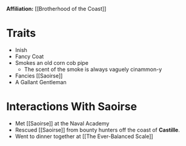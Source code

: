 **Affiliation:** [[Brotherhood of the Coast]]
# Traits
- Inish
- Fancy Coat
- Smokes an old corn cob pipe
	- The scent of the smoke is always vaguely cinammon-y
- Fancies [[Saoirse]]
- A Gallant Gentleman
# Interactions With Saoirse
- Met [[Saoirse]] at the Naval Academy
- Rescued [[Saoirse]] from bounty hunters off the coast of **Castille**.
- Went to dinner together at [[The Ever-Balanced Scale]]